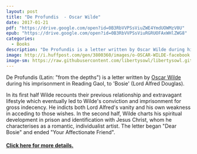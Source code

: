 ```yaml
---
layout: post
title: "De Profundis  - Oscar Wilde"
date: 2017-01-21
pdf: "https://drive.google.com/open?id=0B3RbVVPSsViuZWE4YmdUOWMzV0U"
epub: "https://drive.google.com/open?id=0B3RbVVPSsViuRGRUOFAxWHlZWG8"
categories:
  - Books
description: "De Profundis is a letter written by Oscar Wilde during his imprisonment in Reading Gaol, to 'Bosie'."
image: http://i.huffpost.com/gen/3800360/images/o-OSCAR-WILDE-facebook.jpg
image-sm: https://raw.githubusercontent.com/libertysowl/libertysowl.github.io/master/images/Wilde_De_Profundis_Frontpage.jpg
---
```



<p>De Profundis (Latin: "from the depths") is a letter written by <a href="https://en.wikipedia.org/wiki/Oscar_Wilde/">Oscar Wilde</a> during his imprisonment in Reading Gaol, to 'Bosie' (Lord Alfred Douglas).</p>
<p>In its first half Wilde recounts their previous relationship and extravagant lifestyle which eventually led to Wilde's conviction and imprisonment for gross indecency. He indicts both Lord Alfred's vanity and his own weakness in acceding to those wishes. In the second half, Wilde charts his spiritual development in prison and identification with Jesus Christ, whom he characterises as a romantic, individualist artist. The letter began "Dear Bosie" and ended "Your Affectionate Friend".</p>
<h4><a href="https://en.wikipedia.org/wiki/De_Profundis_(letter)"> Click here for more details.</a></h4>
